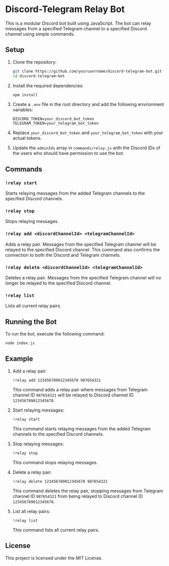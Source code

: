# Discord-Telegram Relay Bot

This is a modular Discord bot built using JavaScript. The bot can relay messages from a specified Telegram channel to a specified Discord channel using simple commands.

## Setup

1. Clone the repository:

    ```bash
    git clone https://github.com/yourusername/discord-telegram-bot.git
    cd discord-telegram-bot
    ```

2. Install the required dependencies:

    ```bash
    npm install
    ```

3. Create a `.env` file in the root directory and add the following environment variables:

    ```plaintext
    DISCORD_TOKEN=your_discord_bot_token
    TELEGRAM_TOKEN=your_telegram_bot_token
    ```

4. Replace `your_discord_bot_token` and `your_telegram_bot_token` with your actual tokens.

5. Update the `adminIds` array in `commands/relay.js` with the Discord IDs of the users who should have permission to use the bot.

## Commands

### `!relay start`

Starts relaying messages from the added Telegram channels to the specified Discord channels.

### `!relay stop`

Stops relaying messages.

### `!relay add <discordChannelId> <telegramChannelId>`

Adds a relay pair. Messages from the specified Telegram channel will be relayed to the specified Discord channel.
This command also confirms the connection to both the Discord and Telegram channels.

### `!relay delete <discordChannelId> <telegramChannelId>`

Deletes a relay pair. Messages from the specified Telegram channel will no longer be relayed to the specified Discord channel.

### `!relay list`

Lists all current relay pairs.

## Running the Bot

To run the bot, execute the following command:

```bash
node index.js
```

## Example

1. Add a relay pair:

    ```plaintext
    !relay add 123456789012345678 987654321
    ```

    This command adds a relay pair where messages from Telegram channel ID `987654321` will be relayed to Discord channel ID `123456789012345678`.

2. Start relaying messages:

    ```plaintext
    !relay start
    ```

    This command starts relaying messages from the added Telegram channels to the specified Discord channels.

3. Stop relaying messages:

    ```plaintext
    !relay stop
    ```

    This command stops relaying messages.

4. Delete a relay pair:

    ```plaintext
    !relay delete 123456789012345678 987654321
    ```

    This command deletes the relay pair, stopping messages from Telegram channel ID `987654321` from being relayed to Discord channel ID `123456789012345678`.

5. List all relay pairs:

    ```plaintext
    !relay list
    ```

    This command lists all current relay pairs.

## License

This project is licensed under the MIT License.
